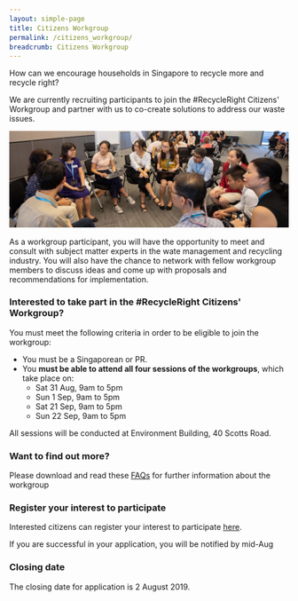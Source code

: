 ```yaml
---
layout: simple-page
title: Citizens Workgroup
permalink: /citizens_workgroup/
breadcrumb: Citizens Workgroup
---
```


How can we encourage households in Singapore to recycle more and recycle right?

We are currently recruiting participants to join the #RecycleRight Citizens' Workgroup and partner with us to co-create solutions to address our waste issues.


![Alternative text for screen readers](/images/workgroup.jpg)

As a workgroup participant, you will have the opportunity to meet and consult with subject matter experts in the wate management and recycling industry. You will also have the chance to network with fellow workgroup members to discuss ideas and come up with proposals and recommendations for implementation. 


### Interested to take part in the #RecycleRight Citizens' Workgroup?

You must meet the following criteria in order to be eligible to join the workgroup: 

* You must be a Singaporean or PR.
* You **must be able to attend all four sessions of the workgroups**, which take place on: 
  * Sat 31 Aug, 9am to 5pm
  * Sun 1 Sep, 9am to 5pm
  * Sat 21 Sep, 9am to 5pm
  * Sun 22 Sep, 9am to 5pm

All sessions will be conducted at Environment Building, 40 Scotts Road.

### Want to find out more?

Please download and read these [FAQs](/images/cwfaq.pdf) for further information about the workgroup

### Register your interest to participate

Interested citizens can register your interest to participate [here](www.form.gov.sg).

If you are successful in your application, you will be notified by mid-Aug

### Closing date

The closing date for application is 2 August 2019.
